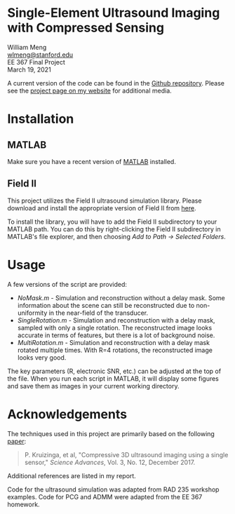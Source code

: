 # Single-Element Ultrasound Imaging with Compressed Sensing
William Meng  
wlmeng@stanford.edu  
EE 367 Final Project  
March 19, 2021

A current version of the code can be found in the [Github repository](https://github.com/wlmeng11/ee367project).
Please see the [project page on my website](https://williammeng.com/ee367.html) for additional media.

# Installation
## MATLAB
Make sure you have a recent version of [MATLAB](https://www.mathworks.com/products/matlab.html) installed.

## Field II
This project utilizes the Field II ultrasound simulation library.
Please download and install the appropriate version of Field II from [here](https://field-ii.dk/?./downloading_8_20.html).

To install the library, you will have to add the Field II subdirectory to your MATLAB path.
You can do this by right-clicking the Field II subdirectory in MATLAB's file explorer, and then choosing *Add to Path -> Selected Folders*.

# Usage
A few versions of the script are provided:

* *NoMask.m* - Simulation and reconstruction without a delay mask. Some information about the scene can still be reconstructed due to non-uniformity in the near-field of the transducer.
* *SingleRotation.m* - Simulation and reconstruction with a delay mask, sampled with only a single rotation. The reconstructed image looks accurate in terms of features, but there is a lot of background noise.
* *MultiRotation.m* - Simulation and reconstruction with a delay mask rotated multiple times. With R=4 rotations, the reconstructed image looks very good.

The key parameters (R, electronic SNR, etc.) can be adjusted at the top of the file.
When you run each script in MATLAB, it will display some figures and save them as images in your current working directory.

# Acknowledgements
The techniques used in this project are primarily based on the following [paper](https://advances.sciencemag.org/content/3/12/e1701423):
> P. Kruizinga, et al, "Compressive 3D ultrasound imaging using a single sensor," *Science Advances*, Vol. 3, No. 12, December 2017.

Additional references are listed in my report.

Code for the ultrasound simulation was adapted from RAD 235 workshop examples.
Code for PCG and ADMM were adapted from the EE 367 homework.
